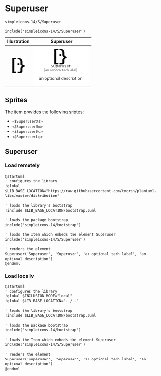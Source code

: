 # Superuser


```text
simpleicons-14/S/Superuser
```

```text
include('simpleicons-14/S/Superuser')
```



| Illustration | Superuser |
| :---: | :---: |
| ![illustration for Illustration](../../simpleicons-14/S/Superuser.png) | ![illustration for Superuser](../../simpleicons-14/S/Superuser.Local.png) |



## Sprites
The item provides the following sriptes:

- `<$SuperuserXs>`
- `<$SuperuserSm>`
- `<$SuperuserMd>`
- `<$SuperuserLg>`





## Superuser

### Load remotely
```plantuml
@startuml
' configures the library
!global $LIB_BASE_LOCATION="https://raw.githubusercontent.com/tmorin/plantuml-libs/master/distribution"

' loads the library's bootstrap
!include $LIB_BASE_LOCATION/bootstrap.puml

' loads the package bootstrap
include('simpleicons-14/bootstrap')

' loads the Item which embeds the element Superuser
include('simpleicons-14/S/Superuser')

' renders the element
Superuser('Superuser', 'Superuser', 'an optional tech label', 'an optional description')
@enduml
```

### Load locally
```plantuml
@startuml
' configures the library
!global $INCLUSION_MODE="local"
!global $LIB_BASE_LOCATION="../.."

' loads the library's bootstrap
!include $LIB_BASE_LOCATION/bootstrap.puml

' loads the package bootstrap
include('simpleicons-14/bootstrap')

' loads the Item which embeds the element Superuser
include('simpleicons-14/S/Superuser')

' renders the element
Superuser('Superuser', 'Superuser', 'an optional tech label', 'an optional description')
@enduml
```

